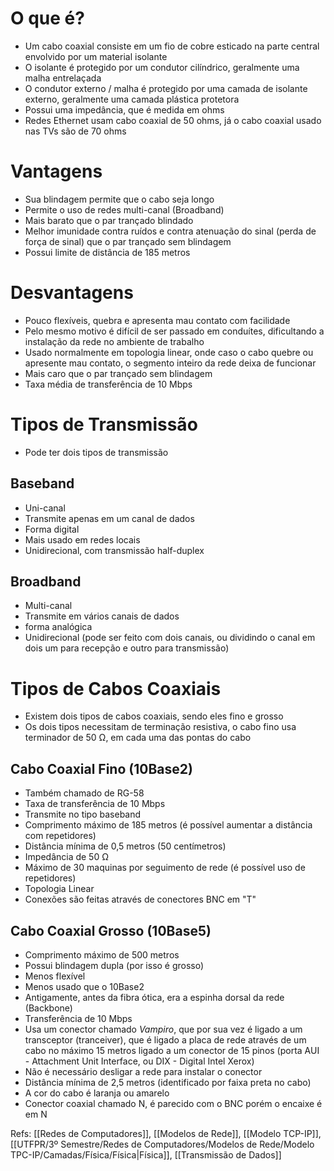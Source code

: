 # O que é?

- Um cabo coaxial consiste em um fio de cobre esticado na parte central envolvido por um material isolante
- O isolante é protegido por um condutor cilíndrico, geralmente uma malha entrelaçada
- O condutor externo / malha é protegido por uma camada de isolante externo, geralmente uma camada plástica protetora
- Possui uma impedância, que é medida em ohms
- Redes Ethernet usam cabo coaxial de 50 ohms, já o cabo coaxial usado nas TVs são de 70 ohms
# Vantagens

- Sua blindagem permite que o cabo seja longo
- Permite o uso de redes multi-canal (Broadband)
- Mais barato que o par trançado blindado
- Melhor imunidade contra ruídos e contra atenuação do sinal (perda de força de sinal) que o par trançado sem blindagem
- Possui limite de distância de 185 metros
# Desvantagens
- Pouco flexíveis, quebra e apresenta mau contato com facilidade
- Pelo mesmo motivo é difícil de ser passado em conduítes, dificultando a instalação da rede no ambiente de trabalho
- Usado normalmente em topologia linear, onde caso o cabo quebre ou apresente mau contato, o segmento inteiro da rede deixa de funcionar
- Mais caro que o par trançado sem blindagem
- Taxa média de transferência de 10 Mbps

# Tipos de Transmissão

- Pode ter dois tipos de transmissão
## Baseband

- Uni-canal
- Transmite apenas em um canal de dados
- Forma digital
- Mais usado em redes locais
- Unidirecional, com transmissão half-duplex
## Broadband

- Multi-canal
- Transmite em vários canais de dados
- forma analógica
- Unidirecional (pode ser feito com dois canais, ou dividindo o canal em dois um para recepção e outro para transmissão)
# Tipos de Cabos Coaxiais

- Existem dois tipos de cabos coaxiais, sendo eles fino e grosso
- Os dois tipos necessitam de terminação resistiva, o cabo fino usa terminador de 50 Ω, em cada uma das pontas do cabo
## Cabo Coaxial Fino (10Base2)

- Também chamado de RG-58
- Taxa de transferência de 10 Mbps
- Transmite no tipo baseband
- Comprimento máximo de 185 metros (é possível aumentar a distância com repetidores)
- Distância mínima de 0,5 metros (50 centímetros)
- Impedância de 50 Ω
- Máximo de 30 maquinas por seguimento de rede (é possível uso de repetidores)
- Topologia Linear
- Conexões são feitas através de  conectores BNC em "T"
## Cabo Coaxial Grosso (10Base5)

- Comprimento máximo de 500 metros
- Possui blindagem dupla (por isso é grosso)
- Menos flexível
- Menos usado que o 10Base2
- Antigamente, antes da fibra ótica, era a espinha dorsal da rede (Backbone)
- Transferência de 10 Mbps
- Usa um conector chamado *Vampiro*, que por sua vez é ligado a um transceptor (tranceiver), que é ligado a placa de rede através de um cabo no máximo 15 metros ligado a um conector de 15 pinos (porta AUI - Attachment Unit Interface, ou DIX - Digital Intel Xerox)
- Não é necessário desligar a rede para instalar o conector
- Distância mínima de 2,5 metros (identificado por faixa preta no cabo)
- A cor do cabo é laranja ou amarelo
- Conector coaxial chamado N, é parecido com o BNC porém o encaixe é em N

Refs: [[Redes de Computadores]], [[Modelos de Rede]], [[Modelo TCP-IP]], [[UTFPR/3º Semestre/Redes de Computadores/Modelos de Rede/Modelo TPC-IP/Camadas/Física/Física|Física]], [[Transmissão de Dados]]